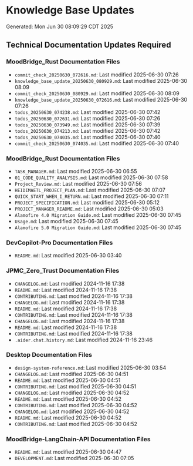 # Knowledge Base Updates
Generated: Mon Jun 30 08:09:29 CDT 2025

## Technical Documentation Updates Required

### MoodBridge_Rust Documentation Files
- `commit_check_20250630_072616.md`: Last modified 2025-06-30 07:26
- `knowledge_base_update_20250630_080929.md`: Last modified 2025-06-30 08:09
- `commit_check_20250630_080929.md`: Last modified 2025-06-30 08:09
- `knowledge_base_update_20250630_072616.md`: Last modified 2025-06-30 07:26
- `todos_20250630_074238.md`: Last modified 2025-06-30 07:42
- `todos_20250630_072631.md`: Last modified 2025-06-30 07:26
- `todos_20250630_073949.md`: Last modified 2025-06-30 07:39
- `todos_20250630_074213.md`: Last modified 2025-06-30 07:42
- `todos_20250630_074035.md`: Last modified 2025-06-30 07:40
- `commit_check_20250630_074035.md`: Last modified 2025-06-30 07:40

### MoodBridge_Rust Documentation Files
- `TASK_MANAGER.md`: Last modified 2025-06-30 06:55
- `01_CODE_QUALITY_ANALYSIS.md`: Last modified 2025-06-30 07:58
- `Project_Review.md`: Last modified 2025-06-30 07:56
- `HEIDIMAETL_PROJECT_PLAN.md`: Last modified 2025-06-30 07:07
- `QUICK_START_WHEN_I_RETURN.md`: Last modified 2025-06-30 07:11
- `PROJECT_SPECIFICATION.md`: Last modified 2025-06-30 05:12
- `PROJECT_MANAGER_README.md`: Last modified 2025-06-30 05:03
- `Alamofire 4.0 Migration Guide.md`: Last modified 2025-06-30 07:45
- `Usage.md`: Last modified 2025-06-30 07:45
- `Alamofire 5.0 Migration Guide.md`: Last modified 2025-06-30 07:45

### DevCopilot-Pro Documentation Files
- `README.md`: Last modified 2025-06-30 03:40

### JPMC_Zero_Trust Documentation Files
- `CHANGELOG.md`: Last modified 2024-11-16 17:38
- `README.md`: Last modified 2024-11-16 17:38
- `CONTRIBUTING.md`: Last modified 2024-11-16 17:38
- `CHANGELOG.md`: Last modified 2024-11-16 17:38
- `README.md`: Last modified 2024-11-16 17:38
- `CONTRIBUTING.md`: Last modified 2024-11-16 17:38
- `CHANGELOG.md`: Last modified 2024-11-16 17:38
- `README.md`: Last modified 2024-11-16 17:38
- `CONTRIBUTING.md`: Last modified 2024-11-16 17:38
- `.aider.chat.history.md`: Last modified 2024-11-16 23:46

### Desktop Documentation Files
- `design-system-reference.md`: Last modified 2025-06-30 03:54
- `CHANGELOG.md`: Last modified 2025-06-30 04:51
- `README.md`: Last modified 2025-06-30 04:51
- `CONTRIBUTING.md`: Last modified 2025-06-30 04:51
- `CHANGELOG.md`: Last modified 2025-06-30 04:52
- `README.md`: Last modified 2025-06-30 04:52
- `CONTRIBUTING.md`: Last modified 2025-06-30 04:52
- `CHANGELOG.md`: Last modified 2025-06-30 04:52
- `README.md`: Last modified 2025-06-30 04:52
- `CONTRIBUTING.md`: Last modified 2025-06-30 04:52

### MoodBridge-LangChain-API Documentation Files
- `README.md`: Last modified 2025-06-30 04:47
- `DEVELOPMENT.md`: Last modified 2025-06-30 07:05

